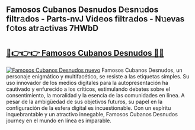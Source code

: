 ## Famosos Cubanos Desnudos D𝚎sn𝚞dos filtr𝚊dos - Parts-nvJ Vid𝚎os filtr𝚊dos - N𝚞evas f𝚘tos atr𝚊ctivas 7HWbD

# <h2><a href="http://mb18qz.tromn.icu/?c=Famosos+Cubanos+Desnudos">🔗👉👉👉 Famosos Cubanos Desnudos 🔗🔗</a></h2>

[![Famosos Cubanos Desnudos nuevo](https://i.imgur.com/pEAQMta.gif)](http://mb18qz.tromn.icu/?c=Famosos+Cubanos+Desnudos)
Famosos Cubanos Desnudos, un personaje enigmático y multifacético, se resiste a las etiquetas simples. Su uso innovador de los medios digitales para la autopresentación ha cautivado y enfurecido a los críticos, estimulando debates sobre el consentimiento, la moralidad y la esencia de las comunidades en línea. A pesar de la ambigüedad de sus objetivos futuros, su papel en la configuración de la esfera digital es incuestionable. Con un espíritu inquebrantable y un atractivo innegable, Famosos Cubanos Desnudos journey en el mundo en línea es imparable.
